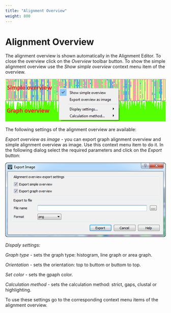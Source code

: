```yaml
---
title: "Alignment Overview"
weight: 800
---
```



# Alignment Overview

The alignment overview is shown automatically in the Alignment Editor. To close the overview click on the _Overview_ toolbar button. To show the simple alignment overview use the _Show simple overview_ context menu item of the overview.


![](/images/65929638/116293691.png)

The following settings of the alignment overview are available:

_Export overview as image -_ you can export graph alignment overview and simple alignment overview as image. Use this context menu item to do it. In the following dialog select the required parameters and click on the _Export_ button:


![](/images/65929638/65929639.png)

_Dispaly settings:_

_Graph type_ - sets the graph type: histogram, line graph or area graph.

_Orientation_ - sets the orientation: top to buttom or buttom to top.

_Set color_ - sets the gpaph color.

_Calculation method_ - sets the calculation method: strict, gaps, clustal or highlighting.

To use these settings go to the corresponding context menu items of the alignment overview.
